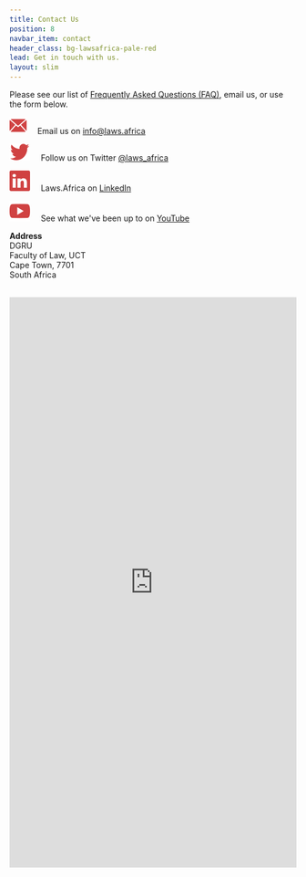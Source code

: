 ```yaml
---
title: Contact Us
position: 8
navbar_item: contact
header_class: bg-lawsafrica-pale-red
lead: Get in touch with us.
layout: slim
---
```


Please see our list of [Frequently Asked Questions (FAQ)](/faq), email us, or use the form below.

<img src="/img/social/email.svg" style="margin-right:15px"> Email us on [info@laws.africa](mailto:info@laws.africa)

<img src="/img/social/twitter.svg" style="margin-right:15px"> Follow us on Twitter [@laws_africa](http://twitter.com/@laws_africa)

<img src="/img/social/linkedin.svg" style="margin-right:15px"> Laws.Africa on [LinkedIn](https://www.linkedin.com/company/laws-africa/)

<img src="/img/social/youtube.svg" style="margin-right:15px"> See what we've been up to on [YouTube](https://www.youtube.com/channel/UCUFRw2pyZUq9ekMThYQ4kCQ)  

**Address**  
DGRU  
Faculty of Law, UCT  
Cape Town, 7701  
South Africa

<br>

<iframe src="https://docs.google.com/forms/d/e/1FAIpQLSeyDTLlFMnkeVPtFQN4hkBTJ-azlGbwhgmbKCGseiCNnEFYLw/viewform" width="100%" height="1000px" style="border: 0px"></iframe>
